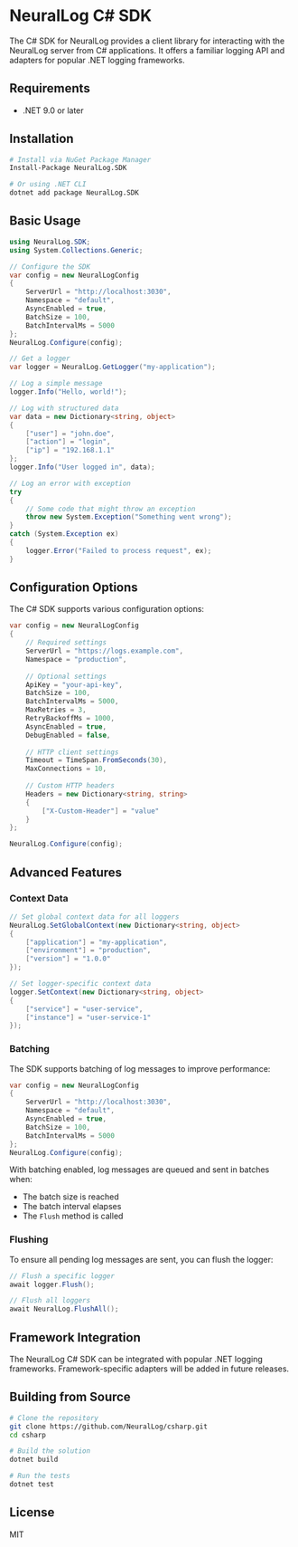 # NeuralLog C# SDK

The C# SDK for NeuralLog provides a client library for interacting with the NeuralLog server from C# applications. It offers a familiar logging API and adapters for popular .NET logging frameworks.

## Requirements

- .NET 9.0 or later

## Installation

```bash
# Install via NuGet Package Manager
Install-Package NeuralLog.SDK

# Or using .NET CLI
dotnet add package NeuralLog.SDK
```

## Basic Usage

```csharp
using NeuralLog.SDK;
using System.Collections.Generic;

// Configure the SDK
var config = new NeuralLogConfig
{
    ServerUrl = "http://localhost:3030",
    Namespace = "default",
    AsyncEnabled = true,
    BatchSize = 100,
    BatchIntervalMs = 5000
};
NeuralLog.Configure(config);

// Get a logger
var logger = NeuralLog.GetLogger("my-application");

// Log a simple message
logger.Info("Hello, world!");

// Log with structured data
var data = new Dictionary<string, object>
{
    ["user"] = "john.doe",
    ["action"] = "login",
    ["ip"] = "192.168.1.1"
};
logger.Info("User logged in", data);

// Log an error with exception
try
{
    // Some code that might throw an exception
    throw new System.Exception("Something went wrong");
}
catch (System.Exception ex)
{
    logger.Error("Failed to process request", ex);
}
```

## Configuration Options

The C# SDK supports various configuration options:

```csharp
var config = new NeuralLogConfig
{
    // Required settings
    ServerUrl = "https://logs.example.com",
    Namespace = "production",
    
    // Optional settings
    ApiKey = "your-api-key",
    BatchSize = 100,
    BatchIntervalMs = 5000,
    MaxRetries = 3,
    RetryBackoffMs = 1000,
    AsyncEnabled = true,
    DebugEnabled = false,
    
    // HTTP client settings
    Timeout = TimeSpan.FromSeconds(30),
    MaxConnections = 10,
    
    // Custom HTTP headers
    Headers = new Dictionary<string, string>
    {
        ["X-Custom-Header"] = "value"
    }
};

NeuralLog.Configure(config);
```

## Advanced Features

### Context Data

```csharp
// Set global context data for all loggers
NeuralLog.SetGlobalContext(new Dictionary<string, object>
{
    ["application"] = "my-application",
    ["environment"] = "production",
    ["version"] = "1.0.0"
});

// Set logger-specific context data
logger.SetContext(new Dictionary<string, object>
{
    ["service"] = "user-service",
    ["instance"] = "user-service-1"
});
```

### Batching

The SDK supports batching of log messages to improve performance:

```csharp
var config = new NeuralLogConfig
{
    ServerUrl = "http://localhost:3030",
    Namespace = "default",
    AsyncEnabled = true,
    BatchSize = 100,
    BatchIntervalMs = 5000
};
NeuralLog.Configure(config);
```

With batching enabled, log messages are queued and sent in batches when:
- The batch size is reached
- The batch interval elapses
- The `Flush` method is called

### Flushing

To ensure all pending log messages are sent, you can flush the logger:

```csharp
// Flush a specific logger
await logger.Flush();

// Flush all loggers
await NeuralLog.FlushAll();
```

## Framework Integration

The NeuralLog C# SDK can be integrated with popular .NET logging frameworks. Framework-specific adapters will be added in future releases.

## Building from Source

```bash
# Clone the repository
git clone https://github.com/NeuralLog/csharp.git
cd csharp

# Build the solution
dotnet build

# Run the tests
dotnet test
```

## License

MIT

